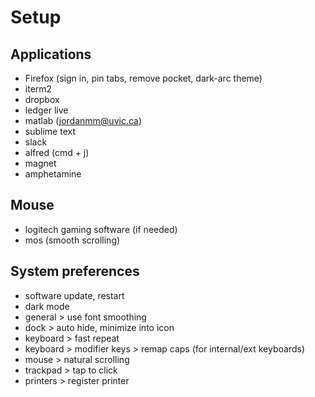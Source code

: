# Setup

## Applications

* Firefox (sign in, pin tabs, remove pocket, dark-arc theme)
* iterm2
* dropbox
* ledger live
* matlab (jordanmm@uvic.ca)
* sublime text
* slack
* alfred (cmd + j)
* magnet
* amphetamine

## Mouse

* logitech gaming software (if needed)
* mos (smooth scrolling)

## System preferences

* software update, restart
* dark mode
* general > use font smoothing
* dock > auto hide, minimize into icon
* keyboard > fast repeat
* keyboard > modifier keys > remap caps (for internal/ext keyboards)
* mouse > natural scrolling
* trackpad > tap to click
* printers > register printer